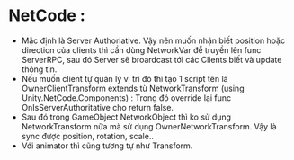 # NetCode : 
- Mặc định là Server Authoriative. Vậy nên muốn nhận biết position hoặc direction của clients thì cần dùng NetworkVar để truyền lên func ServerRPC, sau đó Server sẽ broardcast tới các Clients biết và update thông tin. 
- Nếu muốn client tự quản lý vị trí đó thì tạo 1 script tên là OwnerClientTransform extends từ NetworkTransform (using Unity.NetCode.Components) : Trong đó override lại func OnIsServerAuthoritative cho return false. 
- Sau đó trong GameObject NetworkObject thì ko sử dụng NetworkTransform nữa mà sử dụng OwnerNetworkTransform. Vậy là sync được position, rotation, scale..
- Với animator thì cũng tương tự như Transform.